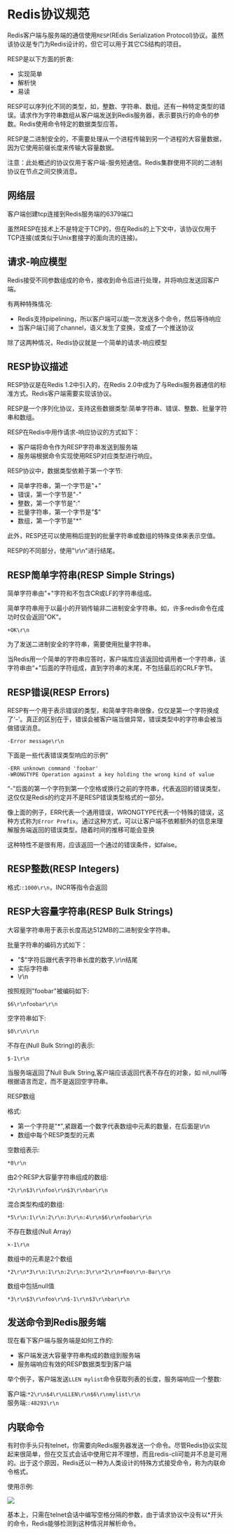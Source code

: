 # Redis协议规范

Redis客户端与服务端的通信使用`RESP`(REdis Serialization Protocol)协议。虽然该协议是专门为Redis设计的，但它可以用于其它CS结构的项目。

RESP是以下方面的折衷:

* 实现简单
* 解析快
* 易读

RESP可以序列化不同的类型，如，整数、字符串、数组。还有一种特定类型的错误。请求作为字符串数组从客户端发送到Redis服务器，表示要执行的命令的参数。Redis使用命令特定的数据类型应答。

RESP是二进制安全的，不需要处理从一个进程传输到另一个进程的大容量数据，因为它使用前缀长度来传输大容量数据。

注意：此处概述的协议仅用于客户端-服务短通信。Redis集群使用不同的二进制协议在节点之间交换消息。

## 网络层

客户端创建tcp连接到Redis服务端的6379端口

虽然RESP在技术上不是特定于TCP的，但在Redis的上下文中，该协议仅用于TCP连接(或类似于Unix套接字的面向流的连接)。

## 请求-响应模型

Redis接受不同参数组成的命令，接收到命令后进行处理，并将响应发送回客户端。

有两种特殊情况:

* Redis支持pipelining，所以客户端可以能一次发送多个命令，然后等待响应
* 当客户端订阅了channel，语义发生了变换，变成了一个推送协议

除了这两种情况，Redis协议就是一个简单的请求-响应模型

## RESP协议描述

RESP协议是在Redis 1.2中引入的，在Redis 2.0中成为了与Redis服务器通信的标准方式。Redis客户端需要实现该协议。

RESP是一个序列化协议，支持这些数据类型:简单字符串、错误、整数、批量字符串和数组。

RESP在Redis中用作请求-响应协议的方式如下：

* 客户端将命令作为RESP字符串发送到服务端
* 服务端根据命令实现使用RESP对应类型进行响应。

RESP协议中，数据类型依赖于第一个字节:

* 简单字符串，第一个字节是"+"
* 错误，第一个字节是"-"
* 整数，第一个字节是":"
* 批量字符串，第一个字节是"$"
* 数组，第一个字节是"*"

此外，RESP还可以使用稍后提到的批量字符串或数组的特殊变体来表示空值。

RESP的不同部分，使用"\r\n"进行结尾。

## RESP简单字符串(RESP Simple Strings)

简单字符串由"+"字符和不包含CR或LF的字符串组成。

简单字符串用于以最小的开销传输非二进制安全字符串。如，许多redis命令在成功时仅会返回"OK"。  

`+OK\r\n`

为了发送二进制安全的字符串，需要使用批量字符串。

当Redis用一个简单的字符串应答时，客户端库应该返回给调用者一个字符串，该字符串由“+”后面的字符组成，直到字符串的末尾，不包括最后的CRLF字节。


## RESP错误(RESP Errors)

RESP有一个用于表示错误的类型，和简单字符串很像，仅仅是第一个字符换成了'-'。真正的区别在于，错误会被客户端当做异常，错误类型中的字符串会被当做错误消息。

`-Error message\r\n`

下面是一些代表错误类型响应的示例"

```
-ERR unknown command 'foobar'
-WRONGTYPE Operation against a key holding the wrong kind of value
```
“-”后面的第一个字符到第一个空格或换行之前的字符串，代表返回的错误类型，这仅仅是Redis的约定并不是RESP错误类型格式的一部分。

像上面的例子，ERR代表一个通用错误，WRONGTYPE代表一个特殊的错误，这种方式称为`Error Prefix`。通过这种方式，可以让客户端不依赖额外的信息来理解服务端返回的错误类型。随着时间的推移可能会变换

这种特性不是很有用，应该返回一个通过的错误条件，如false。

## RESP整数(RESP Integers)

格式:`:1000\r\n`，INCR等指令会返回

## RESP大容量字符串(RESP Bulk Strings)

大容量字符串用于表示长度高达512MB的二进制安全字符串。

批量字符串的编码方式如下：

* "$"字符后跟代表字符串长度的数字,\r\n结尾
* 实际字符串
* \r\n

按照规则"foobar"被编码如下:

`$6\r\nfoobar\r\n`

空字符串如下:

`$0\r\n\r\n`

不存在(Null Bulk String)的表示:

`$-1\r\n`

当服务端返回了Null Bulk String,客户端应该返回代表不存在的对象，如 nil,null等根据语言而定，而不是返回空字符串。

RESP数组

格式:

* 第一个字符是"*",紧跟着一个数字代表数组中元素的数量，在后面是\r\n
* 数组中每个RESP类型的元素

空数组表示:

`*0\r\n`

由2个RESP大容量字符串组成的数组:

`*2\r\n$3\r\nfoo\r\n$3\r\nbar\r\n`

混合类型构成的数组:

`*5\r\n:1\r\n:2\r\n:3\r\n:4\r\n$6\r\nfoobar\r\n`

不存在数组(Null Array)

`×-1\r\n`

数组中的元素是2个数组

`*2\r\n*3\r\n:1\r\n:2\r\n:3\r\n*2\r\n+Foo\r\n-Bar\r\n`

数组中包括null值

`*3\r\n$3\r\nfoo\r\n$-1\r\n$3\r\nbar\r\n`

## 发送命令到Redis服务端

现在看下客户端与服务端是如何工作的:

* 客户端发送大容量字符串构成的数组到服务端
* 服务端响应有效的RESP数据类型到客户端

举个例子，客户端发送`LLEN mylist`命令获取列表的长度，服务端响应一个整数:

客户端:`*2\r\n$4\r\nLLEN\r\n$6\r\nmylist\r\n`  
服务端:`:48293\r\n`

## 内联命令

有时你手头只有telnet，你需要向Redis服务器发送一个命令。尽管Redis协议实现起来很简单，但在交互式会话中使用它并不理想，而且redis-cli可能并不总是可用的。出于这个原因，Redis还以一种为人类设计的特殊方式接受命令，称为内联命令格式。

使用示例:

![](./asset/telnet.png)

基本上，只需在telnet会话中编写空格分隔的参数，由于请求协议中没有以*开头的命令，Redis能够检测到这种情况并解析命令。